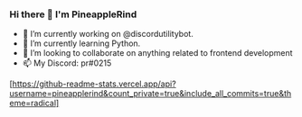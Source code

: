 ### Hi there 👋 I'm PineappleRind


- 🔭 I’m currently working on @discordutilitybot.
- 🌱 I’m currently learning Python.
- 👯 I’m looking to collaborate on anything related to frontend development
- 📫 My Discord: pr#0215

[https://github-readme-stats.vercel.app/api?username=pineapplerind&count_private=true&include_all_commits=true&theme=radical]
